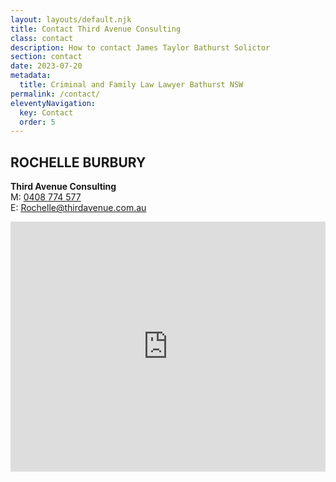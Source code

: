 ```yaml
---
layout: layouts/default.njk
title: Contact Third Avenue Consulting
class: contact
description: How to contact James Taylor Bathurst Solictor
section: contact
date: 2023-07-20
metadata:
  title: Criminal and Family Law Lawyer Bathurst NSW
permalink: /contact/
eleventyNavigation:
  key: Contact
  order: 5
---
```



<h2>ROCHELLE BURBURY</h2>

<p><strong>Third Avenue Consulting</strong><br>
M: <a title="Call Third Avenue Consulting" alt="Call Third Avenue Consulting" href="tel:+61408774577">0408 774 577</a><br>
E: <a title="Email Rochelle@thirdavenue.com.au" alt="Email Rochelle@thirdavenue.com.au" href="mailto:Rochelle@thirdavenue.com.au">Rochelle@thirdavenue.com.au</a></p>







<div class="responsive-embed widescreen">
<iframe src="https://www.google.com/maps/embed?pb=!1m14!1m8!1m3!1d1222.486707369501!2d149.57922032526344!3d-33.415435392773844!3m2!1i1024!2i768!4f13.1!3m3!1m2!1s0x6b11e5cd42b057b5%3A0x8f81db03621d7cda!2sJames%20Taylor%20Solicitor!5e0!3m2!1sen!2sau!4v1690855582699!5m2!1sen!2sau" width="100%" height="400px" style="border:0;" allowfullscreen="allowfullscreen" loading="lazy" referrerpolicy="no-referrer-when-downgrade"></iframe>
</div>

